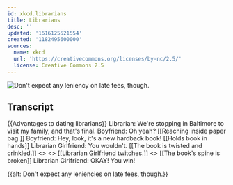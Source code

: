 ```yaml
---
id: xkcd.librarians
title: Librarians
desc: ''
updated: '1616125521554'
created: '1182495600000'
sources:
  name: xkcd
  url: 'https://creativecommons.org/licenses/by-nc/2.5/'
  license: Creative Commons 2.5
---
```

![Don't expect any leniency on late fees, though.](https://imgs.xkcd.com/comics/librarians.png)

## Transcript
{{Advantages to dating librarians}}
Librarian: We're stopping in Baltimore to visit my family, and that's final.
Boyfriend: Oh yeah?
[[Reaching inside paper bag.]]
Boyfriend: Hey, look, it's a new hardback book!
[[Holds book in hands]]
Librarian Girlfriend: You wouldn't.
[[The book is twisted and crinkled.]]
<<crinkle>>
<<creak>>
[[Librarian Girlfriend twitches.]]
<<crack>>
[[The book's spine is broken]]
Librarian Girlfriend: OKAY! You win!

{{alt: Don't expect any leniencies on late fees, though.}}
